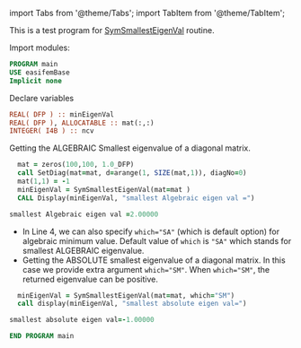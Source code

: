 import Tabs from '@theme/Tabs';
import TabItem from '@theme/TabItem';

This is a test program for [SymSmallestEigenVal](ARPACK.md#symsmallesteigenval) routine.

Import modules:

```fortran
PROGRAM main
USE easifemBase
Implicit none
```

Declare variables

```fortran
REAL( DFP ) :: minEigenVal
REAL( DFP ), ALLOCATABLE :: mat(:,:)
INTEGER( I4B ) :: ncv
```

Getting the <span class="badge badge--primary"> ALGEBRAIC </span> Smallest eigenvalue of a diagonal matrix.

<Tabs>

<TabItem value="command " label="🖳 Command" default>

```fortran {4}
  mat = zeros(100,100, 1.0_DFP)
  call SetDiag(mat=mat, d=arange(1, SIZE(mat,1)), diagNo=0)
  mat(1,1) = -1
  minEigenVal = SymSmallestEigenVal(mat=mat )
  CALL Display(minEigenVal, "smallest Algebraic eigen val =")
```

</TabItem>

<TabItem value="result" label="🚀 Result">

```fortran
smallest Algebraic eigen val =2.00000
```

</TabItem>

<TabItem value="close" label="◉ Close">

</TabItem>

</Tabs>

- In Line 4, we can also specify `which="SA"` (which is default option) for algebraic minimum value. Default value of `which` is `"SA"` which stands for <span class="badge badge--primary"> smallest </span> ALGEBRAIC eigenvalue.
- Getting the ABSOLUTE smallest eigenvalue of a diagonal matrix. In this case we provide extra argument `which="SM"`. When `which="SM"`, the returned eigenvalue can be positive.

<Tabs>

<TabItem value="command " label="🖳 Command" default>

```fortran
  minEigenVal = SymSmallestEigenVal(mat=mat, which="SM")
  call display(minEigenVal, "smallest absolute eigen val=")
```

</TabItem>

<TabItem value="result" label="🚀 Result">

```fortran
smallest absolute eigen val=-1.00000
```

</TabItem>

<TabItem value="close" label="◉ Close">

</TabItem>

</Tabs>

```fortran
END PROGRAM main
```
